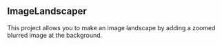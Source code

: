 ## ImageLandscaper

This project allows you to make an image landscape by adding a zoomed blurred image at the background.
